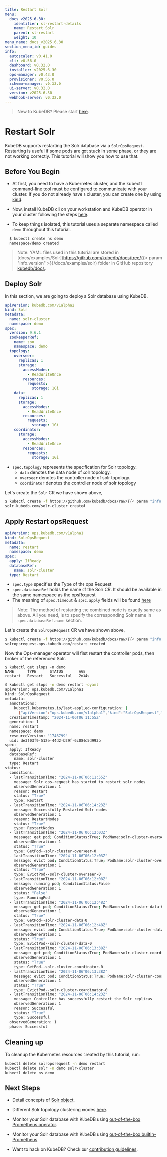 ```yaml
---
title: Restart Solr
menu:
  docs_v2025.6.30:
    identifier: sl-restart-details
    name: Restart Solr
    parent: sl-restart
    weight: 10
menu_name: docs_v2025.6.30
section_menu_id: guides
info:
  autoscaler: v0.41.0
  cli: v0.56.0
  dashboard: v0.32.0
  installer: v2025.6.30
  ops-manager: v0.43.0
  provisioner: v0.56.0
  schema-manager: v0.32.0
  ui-server: v0.32.0
  version: v2025.6.30
  webhook-server: v0.32.0
---
```


> New to KubeDB? Please start [here](/docs/v2025.6.30/README).

# Restart Solr

KubeDB supports restarting the Solr database via a `SolrOpsRequest`. Restarting is useful if some pods are got stuck in some phase, or they are not working correctly. This tutorial will show you how to use that.

## Before You Begin

- At first, you need to have a Kubernetes cluster, and the kubectl command-line tool must be configured to communicate with your cluster. If you do not already have a cluster, you can create one by using [kind](https://kind.sigs.k8s.io/docs/user/quick-start/).

- Now, install KubeDB cli on your workstation and KubeDB operator in your cluster following the steps [here](/docs/v2025.6.30/setup/README).

- To keep things isolated, this tutorial uses a separate namespace called `demo` throughout this tutorial.

```bash
  $ kubectl create ns demo
  namespace/demo created
  ```

> Note: YAML files used in this tutorial are stored in [docs/examples/Solr](https://github.com/kubedb/docs/tree/{{< param "info.version" >}}/docs/examples/solr) folder in GitHub repository [kubedb/docs](https://github.com/kubedb/docs).

## Deploy Solr

In this section, we are going to deploy a Solr database using KubeDB.

```yaml
apiVersion: kubedb.com/v1alpha2
kind: Solr
metadata:
  name: solr-cluster
  namespace: demo
spec:
  version: 9.6.1
  zookeeperRef:
    name: zoo
    namespace: demo
  topology:
    overseer:
      replicas: 1
      storage:
        accessModes:
          - ReadWriteOnce
        resources:
          requests:
            storage: 1Gi
    data:
      replicas: 1
      storage:
        accessModes:
          - ReadWriteOnce
        resources:
          requests:
            storage: 1Gi
    coordinator:
      storage:
        accessModes:
          - ReadWriteOnce
        resources:
          requests:
            storage: 1Gi

```

- `spec.topology` represents the specification for Solr topology.
    - `data` denotes the data node of solr topology.
    - `overseer` denotes the controller node of solr topology.
    - `coordinator` denotes the controller node of solr topology

Let's create the `Solr` CR we have shown above,

```bash
$ kubectl create -f https://github.com/kubedb/docs/raw/{{< param "info.version" >}}/docs/examples/Sslr/restart/solr-cluster.yaml
solr.kubedb.com/solr-cluster created
```

## Apply Restart opsRequest

```yaml
apiVersion: ops.kubedb.com/v1alpha1
kind: SolrOpsRequest
metadata:
  name: restart
  namespace: demo
spec:
  apply: IfReady
  databaseRef:
    name: solr-cluster
  type: Restart
```

- `spec.type` specifies the Type of the ops Request
- `spec.databaseRef` holds the name of the Solr CR. It should be available in the same namespace as the opsRequest
- The meaning of `spec.timeout` & `spec.apply` fields will be found [here](/docs/v2025.6.30/guides/solr/concepts/solropsrequests#spectimeout)

> Note: The method of restarting the combined node is exactly same as above. All you need, is to specify the corresponding Solr name in `spec.databaseRef.name` section.

Let's create the `SolrOpsRequest` CR we have shown above,

```bash
$ kubectl create -f https://github.com/kubedb/docs/raw/{{< param "info.version" >}}/docs/examples/solr/restart/ops.yaml
solropsrequest.ops.kubedb.com/restart created
```

Now the Ops-manager operator will first restart the controller pods, then broker of the referenced Solr.

```shell
$ kubectl get slops -n demo
NAME      TYPE      STATUS       AGE
restart   Restart   Successful   2m34s
````

```bash
$ kubectl get slops -n demo restart -oyaml
apiVersion: ops.kubedb.com/v1alpha1
kind: SolrOpsRequest
metadata:
  annotations:
    kubectl.kubernetes.io/last-applied-configuration: |
      {"apiVersion":"ops.kubedb.com/v1alpha1","kind":"SolrOpsRequest","metadata":{"annotations":{},"name":"restart","namespace":"demo"},"spec":{"apply":"IfReady","databaseRef":{"name":"solr-cluster"},"type":"Restart"}}
  creationTimestamp: "2024-11-06T06:11:55Z"
  generation: 1
  name: restart
  namespace: demo
  resourceVersion: "1746799"
  uid: de3f03f9-512e-44d2-b29f-6c084c5d993b
spec:
  apply: IfReady
  databaseRef:
    name: solr-cluster
  type: Restart
status:
  conditions:
  - lastTransitionTime: "2024-11-06T06:11:55Z"
    message: Solr ops-request has started to restart solr nodes
    observedGeneration: 1
    reason: Restart
    status: "True"
    type: Restart
  - lastTransitionTime: "2024-11-06T06:14:23Z"
    message: Successfully Restarted Solr nodes
    observedGeneration: 1
    reason: RestartNodes
    status: "True"
    type: RestartNodes
  - lastTransitionTime: "2024-11-06T06:12:03Z"
    message: get pod; ConditionStatus:True; PodName:solr-cluster-overseer-0
    observedGeneration: 1
    status: "True"
    type: GetPod--solr-cluster-overseer-0
  - lastTransitionTime: "2024-11-06T06:12:03Z"
    message: evict pod; ConditionStatus:True; PodName:solr-cluster-overseer-0
    observedGeneration: 1
    status: "True"
    type: EvictPod--solr-cluster-overseer-0
  - lastTransitionTime: "2024-11-06T06:12:08Z"
    message: running pod; ConditionStatus:False
    observedGeneration: 1
    status: "False"
    type: RunningPod
  - lastTransitionTime: "2024-11-06T06:12:48Z"
    message: get pod; ConditionStatus:True; PodName:solr-cluster-data-0
    observedGeneration: 1
    status: "True"
    type: GetPod--solr-cluster-data-0
  - lastTransitionTime: "2024-11-06T06:12:48Z"
    message: evict pod; ConditionStatus:True; PodName:solr-cluster-data-0
    observedGeneration: 1
    status: "True"
    type: EvictPod--solr-cluster-data-0
  - lastTransitionTime: "2024-11-06T06:13:38Z"
    message: get pod; ConditionStatus:True; PodName:solr-cluster-coordinator-0
    observedGeneration: 1
    status: "True"
    type: GetPod--solr-cluster-coordinator-0
  - lastTransitionTime: "2024-11-06T06:13:38Z"
    message: evict pod; ConditionStatus:True; PodName:solr-cluster-coordinator-0
    observedGeneration: 1
    status: "True"
    type: EvictPod--solr-cluster-coordinator-0
  - lastTransitionTime: "2024-11-06T06:14:23Z"
    message: Controller has successfully restart the Solr replicas
    observedGeneration: 1
    reason: Successful
    status: "True"
    type: Successful
  observedGeneration: 1
  phase: Successful
```

## Cleaning up

To cleanup the Kubernetes resources created by this tutorial, run:

```bash
kubectl delete solropsrequest -n demo restart
kubectl delete solr -n demo solr-cluster
kubectl delete ns demo
```

## Next Steps

- Detail concepts of [Solr object](/docs/v2025.6.30/guides/solr/concepts/solr).
- Different Solr topology clustering modes [here](/docs/v2025.6.30/guides/solr/clustering/topology_cluster).
- Monitor your Solr database with KubeDB using [out-of-the-box Prometheus operator](/docs/v2025.6.30/guides/solr/monitoring/prometheus-operator).

- Monitor your Solr database with KubeDB using [out-of-the-box builtin-Prometheus](/docs/v2025.6.30/guides/solr/monitoring/prometheus-builtin)
- Want to hack on KubeDB? Check our [contribution guidelines](/docs/v2025.6.30/CONTRIBUTING).
